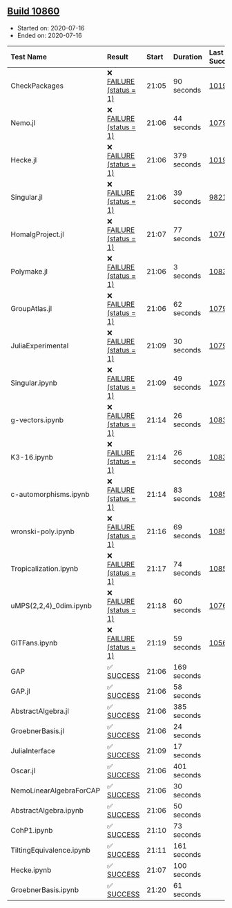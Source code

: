 ## [Build 10860](https://oscarci.mathematik.uni-kl.de/job/oscar/10860/)

* Started on: 2020-07-16
* Ended on: 2020-07-16

| Test Name    | Result | Start | Duration | Last Success | First Failure |
|:-------------|:-------|:------|:---------|:-------------|:--------------|
| CheckPackages | ❌ [FAILURE (status = 1)](https://oscarci.mathematik.uni-kl.de/job/oscar/10860/artifact/logs/build-10860/CheckPackages.log) | 21:05 | 90 seconds | [10197](https://oscarci.mathematik.uni-kl.de/job/oscar/10197/) | [10198](https://oscarci.mathematik.uni-kl.de/job/oscar/10198/) |
| Nemo.jl | ❌ [FAILURE (status = 1)](https://oscarci.mathematik.uni-kl.de/job/oscar/10860/artifact/logs/build-10860/Nemo.jl.log) | 21:06 | 44 seconds | [10790](https://oscarci.mathematik.uni-kl.de/job/oscar/10790/) | [10791](https://oscarci.mathematik.uni-kl.de/job/oscar/10791/) |
| Hecke.jl | ❌ [FAILURE (status = 1)](https://oscarci.mathematik.uni-kl.de/job/oscar/10860/artifact/logs/build-10860/Hecke.jl.log) | 21:06 | 379 seconds | [10197](https://oscarci.mathematik.uni-kl.de/job/oscar/10197/) | [10198](https://oscarci.mathematik.uni-kl.de/job/oscar/10198/) |
| Singular.jl | ❌ [FAILURE (status = 1)](https://oscarci.mathematik.uni-kl.de/job/oscar/10860/artifact/logs/build-10860/Singular.jl.log) | 21:06 | 39 seconds | [9821](https://oscarci.mathematik.uni-kl.de/job/oscar/9821/) | [9822](https://oscarci.mathematik.uni-kl.de/job/oscar/9822/) |
| HomalgProject.jl | ❌ [FAILURE (status = 1)](https://oscarci.mathematik.uni-kl.de/job/oscar/10860/artifact/logs/build-10860/HomalgProject.jl.log) | 21:07 | 77 seconds | [10765](https://oscarci.mathematik.uni-kl.de/job/oscar/10765/) | [10766](https://oscarci.mathematik.uni-kl.de/job/oscar/10766/) |
| Polymake.jl | ❌ [FAILURE (status = 1)](https://oscarci.mathematik.uni-kl.de/job/oscar/10860/artifact/logs/build-10860/Polymake.jl.log) | 21:06 | 3 seconds | [10833](https://oscarci.mathematik.uni-kl.de/job/oscar/10833/) | [10834](https://oscarci.mathematik.uni-kl.de/job/oscar/10834/) |
| GroupAtlas.jl | ❌ [FAILURE (status = 1)](https://oscarci.mathematik.uni-kl.de/job/oscar/10860/artifact/logs/build-10860/GroupAtlas.jl.log) | 21:06 | 62 seconds | [10790](https://oscarci.mathematik.uni-kl.de/job/oscar/10790/) | [10791](https://oscarci.mathematik.uni-kl.de/job/oscar/10791/) |
| JuliaExperimental | ❌ [FAILURE (status = 1)](https://oscarci.mathematik.uni-kl.de/job/oscar/10860/artifact/logs/build-10860/JuliaExperimental.log) | 21:09 | 30 seconds | [10790](https://oscarci.mathematik.uni-kl.de/job/oscar/10790/) | [10791](https://oscarci.mathematik.uni-kl.de/job/oscar/10791/) |
| Singular.ipynb | ❌ [FAILURE (status = 1)](https://oscarci.mathematik.uni-kl.de/job/oscar/10860/artifact/logs/build-10860/Singular.ipynb.log) | 21:09 | 49 seconds | [10790](https://oscarci.mathematik.uni-kl.de/job/oscar/10790/) | [10791](https://oscarci.mathematik.uni-kl.de/job/oscar/10791/) |
| g-vectors.ipynb | ❌ [FAILURE (status = 1)](https://oscarci.mathematik.uni-kl.de/job/oscar/10860/artifact/logs/build-10860/g-vectors.ipynb.log) | 21:14 | 26 seconds | [10833](https://oscarci.mathematik.uni-kl.de/job/oscar/10833/) | [10834](https://oscarci.mathematik.uni-kl.de/job/oscar/10834/) |
| K3-16.ipynb | ❌ [FAILURE (status = 1)](https://oscarci.mathematik.uni-kl.de/job/oscar/10860/artifact/logs/build-10860/K3-16.ipynb.log) | 21:14 | 26 seconds | [10833](https://oscarci.mathematik.uni-kl.de/job/oscar/10833/) | [10834](https://oscarci.mathematik.uni-kl.de/job/oscar/10834/) |
| c-automorphisms.ipynb | ❌ [FAILURE (status = 1)](https://oscarci.mathematik.uni-kl.de/job/oscar/10860/artifact/logs/build-10860/c-automorphisms.ipynb.log) | 21:14 | 83 seconds | [10859](https://oscarci.mathematik.uni-kl.de/job/oscar/10859/) | [10860](https://oscarci.mathematik.uni-kl.de/job/oscar/10860/) |
| wronski-poly.ipynb | ❌ [FAILURE (status = 1)](https://oscarci.mathematik.uni-kl.de/job/oscar/10860/artifact/logs/build-10860/wronski-poly.ipynb.log) | 21:16 | 69 seconds | [10859](https://oscarci.mathematik.uni-kl.de/job/oscar/10859/) | [10860](https://oscarci.mathematik.uni-kl.de/job/oscar/10860/) |
| Tropicalization.ipynb | ❌ [FAILURE (status = 1)](https://oscarci.mathematik.uni-kl.de/job/oscar/10860/artifact/logs/build-10860/Tropicalization.ipynb.log) | 21:17 | 74 seconds | [10858](https://oscarci.mathematik.uni-kl.de/job/oscar/10858/) | [10859](https://oscarci.mathematik.uni-kl.de/job/oscar/10859/) |
| uMPS(2,2,4)_0dim.ipynb | ❌ [FAILURE (status = 1)](https://oscarci.mathematik.uni-kl.de/job/oscar/10860/artifact/logs/build-10860/uMPS-2-2-4-_0dim.ipynb.log) | 21:18 | 60 seconds | [10765](https://oscarci.mathematik.uni-kl.de/job/oscar/10765/) | [10766](https://oscarci.mathematik.uni-kl.de/job/oscar/10766/) |
| GITFans.ipynb | ❌ [FAILURE (status = 1)](https://oscarci.mathematik.uni-kl.de/job/oscar/10860/artifact/logs/build-10860/GITFans.ipynb.log) | 21:19 | 59 seconds | [10566](https://oscarci.mathematik.uni-kl.de/job/oscar/10566/) | [10567](https://oscarci.mathematik.uni-kl.de/job/oscar/10567/) |
| GAP | ✅ [SUCCESS](https://oscarci.mathematik.uni-kl.de/job/oscar/10860/artifact/logs/build-10860/GAP.log) | 21:06 | 169 seconds |  |  |
| GAP.jl | ✅ [SUCCESS](https://oscarci.mathematik.uni-kl.de/job/oscar/10860/artifact/logs/build-10860/GAP.jl.log) | 21:06 | 58 seconds |  |  |
| AbstractAlgebra.jl | ✅ [SUCCESS](https://oscarci.mathematik.uni-kl.de/job/oscar/10860/artifact/logs/build-10860/AbstractAlgebra.jl.log) | 21:06 | 385 seconds |  |  |
| GroebnerBasis.jl | ✅ [SUCCESS](https://oscarci.mathematik.uni-kl.de/job/oscar/10860/artifact/logs/build-10860/GroebnerBasis.jl.log) | 21:06 | 24 seconds |  |  |
| JuliaInterface | ✅ [SUCCESS](https://oscarci.mathematik.uni-kl.de/job/oscar/10860/artifact/logs/build-10860/JuliaInterface.log) | 21:09 | 17 seconds |  |  |
| Oscar.jl | ✅ [SUCCESS](https://oscarci.mathematik.uni-kl.de/job/oscar/10860/artifact/logs/build-10860/Oscar.jl.log) | 21:06 | 401 seconds |  |  |
| NemoLinearAlgebraForCAP | ✅ [SUCCESS](https://oscarci.mathematik.uni-kl.de/job/oscar/10860/artifact/logs/build-10860/NemoLinearAlgebraForCAP.log) | 21:06 | 30 seconds |  |  |
| AbstractAlgebra.ipynb | ✅ [SUCCESS](https://oscarci.mathematik.uni-kl.de/job/oscar/10860/artifact/logs/build-10860/AbstractAlgebra.ipynb.log) | 21:06 | 50 seconds |  |  |
| CohP1.ipynb | ✅ [SUCCESS](https://oscarci.mathematik.uni-kl.de/job/oscar/10860/artifact/logs/build-10860/CohP1.ipynb.log) | 21:10 | 73 seconds |  |  |
| TiltingEquivalence.ipynb | ✅ [SUCCESS](https://oscarci.mathematik.uni-kl.de/job/oscar/10860/artifact/logs/build-10860/TiltingEquivalence.ipynb.log) | 21:11 | 161 seconds |  |  |
| Hecke.ipynb | ✅ [SUCCESS](https://oscarci.mathematik.uni-kl.de/job/oscar/10860/artifact/logs/build-10860/Hecke.ipynb.log) | 21:07 | 100 seconds |  |  |
| GroebnerBasis.ipynb | ✅ [SUCCESS](https://oscarci.mathematik.uni-kl.de/job/oscar/10860/artifact/logs/build-10860/GroebnerBasis.ipynb.log) | 21:20 | 61 seconds |  |  |
